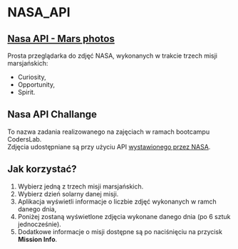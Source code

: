 # NASA_API
## [Nasa API - Mars photos](https://wozzy84.github.io/NASA_API/)
Prosta przeglądarka do zdjęć NASA, wykonanych w trakcie trzech misji marsjańskich:
- Curiosity,
- Opportunity, 
- Spirit.  

## Nasa API Challange
To nazwa zadania realizowanego na zajęciach w ramach bootcampu CodersLab.  
Zdjęcia udostępniane są przy użyciu API [wystawionego przez NASA](https://api.nasa.gov/index.html).  

## Jak korzystać?
1. Wybierz jedną z trzech misji marsjańskich.
2. Wybierz dzień solarny danej misji.
3. Aplikacja wyświetli informacje o liczbie zdjęć wykonanych w ramch danego dnia, 
5. Poniżej zostaną wyświetlone zdjęcia wykonane danego dnia (po 6 sztuk jednocześnie).
4. Dodatkowe informacje o misji dostępne są po naciśnięciu na przycisk **Mission Info**.


